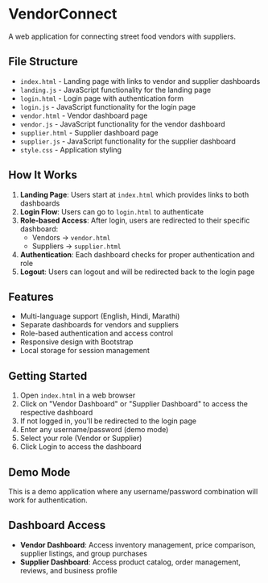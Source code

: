 # VendorConnect

A web application for connecting street food vendors with suppliers.

## File Structure

- `index.html` - Landing page with links to vendor and supplier dashboards
- `landing.js` - JavaScript functionality for the landing page
- `login.html` - Login page with authentication form
- `login.js` - JavaScript functionality for the login page
- `vendor.html` - Vendor dashboard page
- `vendor.js` - JavaScript functionality for the vendor dashboard
- `supplier.html` - Supplier dashboard page
- `supplier.js` - JavaScript functionality for the supplier dashboard
- `style.css` - Application styling

## How It Works

1. **Landing Page**: Users start at `index.html` which provides links to both dashboards
2. **Login Flow**: Users can go to `login.html` to authenticate
3. **Role-based Access**: After login, users are redirected to their specific dashboard:
   - Vendors → `vendor.html`
   - Suppliers → `supplier.html`
4. **Authentication**: Each dashboard checks for proper authentication and role
5. **Logout**: Users can logout and will be redirected back to the login page

## Features

- Multi-language support (English, Hindi, Marathi)
- Separate dashboards for vendors and suppliers
- Role-based authentication and access control
- Responsive design with Bootstrap
- Local storage for session management

## Getting Started

1. Open `index.html` in a web browser
2. Click on "Vendor Dashboard" or "Supplier Dashboard" to access the respective dashboard
3. If not logged in, you'll be redirected to the login page
4. Enter any username/password (demo mode)
5. Select your role (Vendor or Supplier)
6. Click Login to access the dashboard

## Demo Mode

This is a demo application where any username/password combination will work for authentication.

## Dashboard Access

- **Vendor Dashboard**: Access inventory management, price comparison, supplier listings, and group purchases
- **Supplier Dashboard**: Access product catalog, order management, reviews, and business profile 